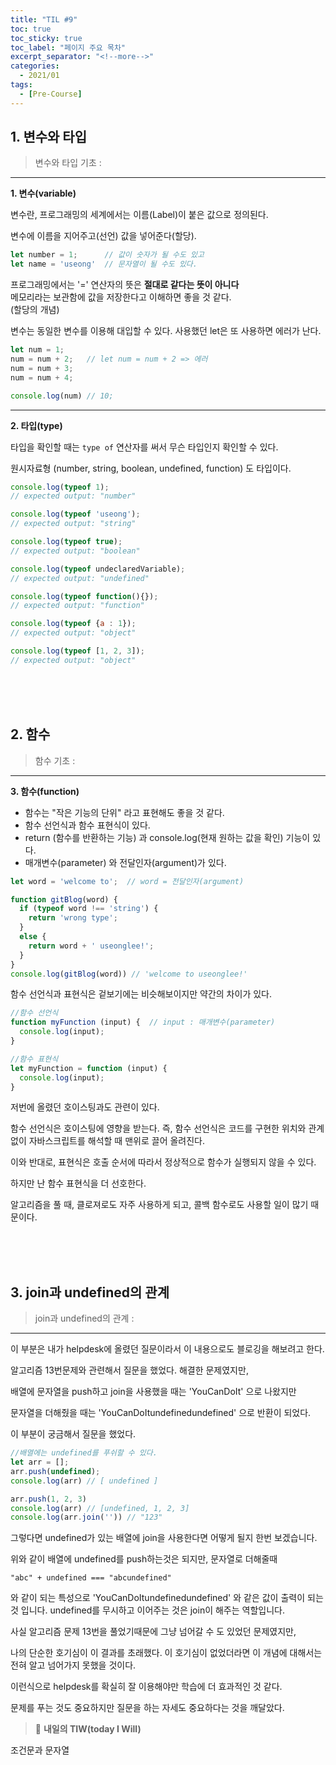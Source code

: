 ```yaml
---
title: "TIL #9"
toc: true
toc_sticky: true
toc_label: "페이지 주요 목차"
excerpt_separator: "<!--more-->"
categories:
  - 2021/01
tags:
  - [Pre-Course]
---
```


## 1. 변수와 타입

> 변수와 타입 기초 :
------

**1. 변수(variable)**

변수란, 프로그래밍의 세계에서는 이름(Label)이 붙은 값으로 정의된다.

변수에 이름을 지어주고(선언) 값을 넣어준다(할당).

```js
let number = 1;      // 값이 숫자가 될 수도 있고
let name = 'useong'  // 문자열이 될 수도 있다.
```
프로그래밍에서는 '=' 연산자의 뜻은 **절대로 같다는 뜻이 아니다**<br/>
메모리라는 보관함에 값을 저장한다고 이해하면 좋을 것 같다.<br/>
(할당의 개념)

변수는 동일한 변수를 이용해 대입할 수 있다.
사용했던 let은 또 사용하면 에러가 난다.
```js
let num = 1;     
num = num + 2;   // let num = num + 2 => 에러
num = num + 3;
num = num + 4;

console.log(num) // 10;
```
---

**2. 타입(type)**

타입을 확인할 때는 ```type of``` 연산자를 써서 무슨 타입인지 확인할 수 있다.

원시자료형 (number, string, boolean, undefined, function) 도 타입이다.

```js
console.log(typeof 1);
// expected output: "number"

console.log(typeof 'useong');
// expected output: "string"

console.log(typeof true);
// expected output: "boolean"

console.log(typeof undeclaredVariable);
// expected output: "undefined"

console.log(typeof function(){});
// expected output: "function"

console.log(typeof {a : 1});
// expected output: "object"

console.log(typeof [1, 2, 3]);
// expected output: "object"
```
<br/>
<br/>
<br/>


## 2. 함수

> 함수 기초 :
------

**3. 함수(function)**

* 함수는 "작은 기능의 단위" 라고 표현해도 좋을 것 같다.
* 함수 선언식과 함수 표현식이 있다.
* return (함수를 반환하는 기능) 과 console.log(현재 원하는 값을 확인) 기능이 있다.
* 매개변수(parameter) 와 전달인자(argument)가 있다.

```js
let word = 'welcome to';  // word = 전달인자(argument)

function gitBlog(word) {
  if (typeof word !== 'string') {
    return 'wrong type';
  }
  else {
    return word + ' useonglee!';
  }
}
console.log(gitBlog(word)) // 'welcome to useonglee!'
```

함수 선언식과 표현식은 겉보기에는 비슷해보이지만 약간의 차이가 있다.

```js
//함수 선언식
function myFunction (input) {  // input : 매개변수(parameter)
  console.log(input);
}

//함수 표현식
let myFunction = function (input) {
  console.log(input);
}
```

저번에 올렸던 호이스팅과도 관련이 있다.

함수 선언식은 호이스팅에 영향을 받는다. 즉, 함수 선언식은 코드를 구현한 위치와 관계없이 자바스크립트를 해석할 때 맨위로 끌어 올려진다.

이와 반대로, 표현식은 호출 순서에 따라서 정상적으로 함수가 실행되지 않을 수 있다.

하지만 난 함수 표현식을 더 선호한다.

알고리즘을 풀 때, 클로져로도 자주 사용하게 되고, 콜백 함수로도 사용할 일이 많기 때문이다.

<br/>
<br/>
<br/>


## 3. join과 undefined의 관계

> join과 undefined의 관계 :
------

이 부분은 내가 helpdesk에 올렸던 질문이라서 이 내용으로도 블로깅을 해보려고 한다.

알고리즘 13번문제와 관련해서 질문을 했었다. 해결한 문제였지만,

배열에 문자열을 push하고 join을 사용했을 때는 'YouCanDoIt'  으로 나왔지만

문자열을 더해줬을 때는 'YouCanDoItundefinedundefined' 으로 반환이 되었다.

이 부분이 궁금해서 질문을 했었다.

```js
//배열에는 undefined를 푸쉬할 수 있다.
let arr = [];
arr.push(undefined);
console.log(arr) // [ undefined ]

arr.push(1, 2, 3)
console.log(arr) // [undefined, 1, 2, 3]
console.log(arr.join('')) // "123"
```

그렇다면 undefined가 있는 배열에 join을 사용한다면 어떻게 될지 한번 보겠습니다.

위와 같이 배열에 undefined를 push하는것은 되지만, 문자열로 더해줄때

```"abc" + undefined === "abcundefined"```

와 같이 되는 특성으로 'YouCanDoItundefinedundefined' 와 같은 값이 출력이 되는 것 입니다.
undefined를 무시하고 이어주는 것은 join이 해주는 역할입니다.

사실 알고리즘 문제 13번을 풀었기때문에 그냥 넘어갈 수 도 있었던 문제였지만,

나의 단순한 호기심이 이 결과를 초래했다. 이 호기심이 없었더라면 이 개념에 대해서는 전혀 알고 넘어가지 못했을 것이다.

이런식으로 helpdesk를 확실히 잘 이용해야만 학습에 더 효과적인 것 같다.

문제를 푸는 것도 중요하지만 질문을 하는 자세도 중요하다는 것을 깨달았다.

> :punch: **내일의 TIW(today I Will)**

조건문과 문자열

